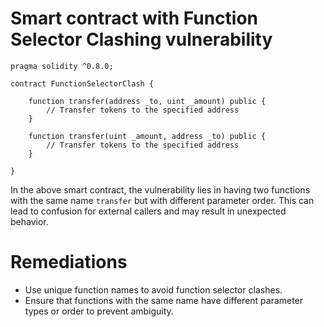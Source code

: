 # Smart contract with Function Selector Clashing vulnerability

```solidity
pragma solidity ^0.8.0;

contract FunctionSelectorClash {
    
    function transfer(address _to, uint _amount) public {
        // Transfer tokens to the specified address
    }
    
    function transfer(uint _amount, address _to) public {
        // Transfer tokens to the specified address
    }
    
}
```

In the above smart contract, the vulnerability lies in having two functions with the same name `transfer` but with different parameter order. This can lead to confusion for external callers and may result in unexpected behavior.

# Remediations

- Use unique function names to avoid function selector clashes.
- Ensure that functions with the same name have different parameter types or order to prevent ambiguity.